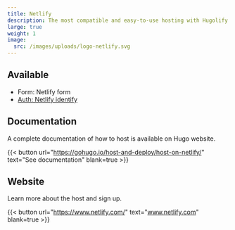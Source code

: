 ```yaml
---
title: Netlify
description: The most compatible and easy-to-use hosting with Hugolify.
large: true
weight: 1
image:
  src: /images/uploads/logo-netlify.svg
---
```


## Available

- Form: Netlify form
- [Auth: Netlify identify](/docs/getting-started/auth/netlify/)

## Documentation

A complete documentation of how to host is available on Hugo website.

{{< button url="https://gohugo.io/host-and-deploy/host-on-netlify/" text="See documentation" blank=true >}}

## Website

Learn more about the host and sign up.

{{< button url="https://www.netlify.com/" text="www.netlify.com" blank=true >}}
